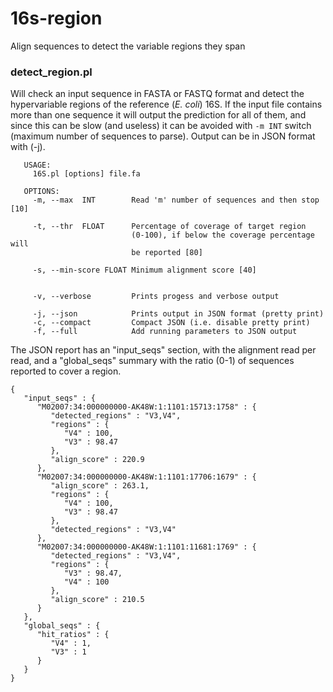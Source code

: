 # 16s-region
Align sequences to detect the variable regions they span

### detect_region.pl

Will check an input sequence in FASTA or FASTQ format and detect the hypervariable regions of the reference (_E. coli_) 16S. If the input file contains more
than one sequence it will output the prediction for all of them, and since this can be slow (and useless) it can be avoided with `-m INT` switch 
(maximum number of sequences to parse). Output can be in JSON format with (-j). 

```
   USAGE:
     16S.pl [options] file.fa

   OPTIONS:
     -m, --max  INT        Read 'm' number of sequences and then stop [10]

     -t, --thr  FLOAT      Percentage of coverage of target region
                           (0-100), if below the coverage percentage will
                           be reported [80]
			   
     -s, --min-score FLOAT Minimum alignment score [40]
			 

     -v, --verbose         Prints progess and verbose output

     -j, --json            Prints output in JSON format (pretty print)
     -c, --compact         Compact JSON (i.e. disable pretty print)
     -f, --full            Add running parameters to JSON output

```

The JSON report has an "input_seqs" section, with the alignment read per read, and a "global_seqs" summary with the ratio (0-1) of sequences reported to cover a region.

```	
{
   "input_seqs" : {
      "M02007:34:000000000-AK48W:1:1101:15713:1758" : {
         "detected_regions" : "V3,V4",
         "regions" : {
            "V4" : 100,
            "V3" : 98.47
         },
         "align_score" : 220.9
      },
      "M02007:34:000000000-AK48W:1:1101:17706:1679" : {
         "align_score" : 263.1,
         "regions" : {
            "V4" : 100,
            "V3" : 98.47
         },
         "detected_regions" : "V3,V4"
      },
      "M02007:34:000000000-AK48W:1:1101:11681:1769" : {
         "detected_regions" : "V3,V4",
         "regions" : {
            "V3" : 98.47,
            "V4" : 100
         },
         "align_score" : 210.5
      }
   },
   "global_seqs" : {
      "hit_ratios" : {
         "V4" : 1,
         "V3" : 1
      }
   }
}
```	

